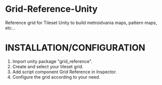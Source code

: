 # Grid-Reference-Unity
 Reference grid for Tileset Unity to build metroidvania maps, pattern maps, etc...

# INSTALLATION/CONFIGURATION

1) Import unity package "grid_reference". <br>
2) Create and select your tileset grid. <br>
3) Add script component Grid Reference in Inspector. <br>
4) Configure the grid according to your need. <br>